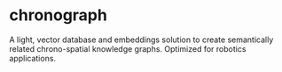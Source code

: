 # chronograph
A light, vector database and embeddings solution to create semantically related chrono-spatial knowledge graphs. Optimized for robotics applications.
